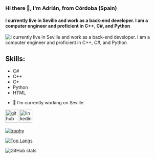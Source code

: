 ### Hi there 👋, I'm Adrián, from Córdoba (Spain)
#### I currently live in Seville and work as a back-end developer. I am a computer engineer and proficient in C++, C#, and Python
![I currently live in Seville and work as a back-end developer. I am a computer engineer and proficient in C++, C#, and Python](https://media.licdn.com/dms/image/D4D16AQEusNMv7_ilbw/profile-displaybackgroundimage-shrink_350_1400/0/1722452138660?e=1727913600&v=beta&t=0LGnxg3ZA-M9n55VsZMKhFR5QewLN7sgH9H53naIy9Y)

## Skills:
* C#
* C++
* C+
* Python
* HTML

- 🔭 I’m currently working on Seville 


[<img src='https://cdn.jsdelivr.net/npm/simple-icons@3.0.1/icons/github.svg' alt='github' height='40'>](https://github.com/A9Lopez)  [<img src='https://cdn.jsdelivr.net/npm/simple-icons@3.0.1/icons/linkedin.svg' alt='linkedin' height='40'>](https://www.linkedin.com/in/https://www.linkedin.com/in/adrian-lopez-ortiz//)  

[![trophy](https://github-profile-trophy.vercel.app/?username=A9Lopez)](https://github.com/ryo-ma/github-profile-trophy)

[![Top Langs](https://github-readme-stats.vercel.app/api/top-langs/?username=A9Lopez)](https://github.com/anuraghazra/github-readme-stats)

![GitHub stats](https://github-readme-stats.vercel.app/api?username=A9Lopez&show_icons=true)  

